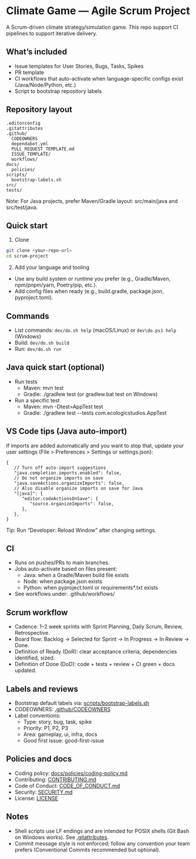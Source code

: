 # Climate Game — Agile Scrum Project

A Scrum-driven climate strategy/simulation game. This repo support CI pipelines to support iterative delivery.

## What’s included

- Issue templates for User Stories, Bugs, Tasks, Spikes
- PR template
- CI workflows that auto-activate when language-specific configs exist (Java/Node/Python, etc.)
- Script to bootstrap repository labels

## Repository layout

```
.editorconfig
.gitattributes
.github/
  CODEOWNERS
  dependabot.yml
  PULL_REQUEST_TEMPLATE.md
  ISSUE_TEMPLATE/
  workflows/
docs/
  policies/
scripts/
  bootstrap-labels.sh
src/
tests/
```

Note: For Java projects, prefer Maven/Gradle layout: src/main/java and src/test/java.

## Quick start

1. Clone

```bash
git clone <your-repo-url>
cd scrum-project
```

2. Add your language and tooling

- Use any build system or runtime you prefer (e.g., Gradle/Maven, npm/pnpm/yarn, Poetry/pip, etc.).
- Add config files when ready (e.g., build.gradle, package.json, pyproject.toml).

## Commands

- List commands: `dev/do.sh help` (macOS/Linux) or `dev\do.ps1 help` (Windows)
- Build: `dev/do.sh build`
- Run: `dev/do.sh run`

## Java quick start (optional)

- Run tests
   - Maven: mvn test
   - Gradle: ./gradlew test (or gradlew.bat test on Windows)
- Run a specific test
   - Maven: mvn -Dtest=AppTest test
   - Gradle: ./gradlew test --tests com.ecologicstudios.AppTest

## VS Code tips (Java auto-import)

If imports are added automatically and you want to stop that, update your user settings (File > Preferences > Settings or settings.json):

```jsonc
{
   // Turn off auto-import suggestions
   "java.completion.imports.enabled": false,
   // Do not organize imports on save
   "java.saveActions.organizeImports": false,
   // Also disable organize imports on save for Java
   "[java]": {
      "editor.codeActionsOnSave": {
         "source.organizeImports": false,
      },
   },
}
```

Tip: Run “Developer: Reload Window” after changing settings.

## CI

- Runs on pushes/PRs to main branches.
- Jobs auto-activate based on files present:
   - Java: when a Gradle/Maven build file exists
   - Node: when package.json exists
   - Python: when pyproject.toml or requirements\*.txt exists
- See workflows under: .github/workflows/

## Scrum workflow

- Cadence: 1–2 week sprints with Sprint Planning, Daily Scrum, Review, Retrospective.
- Board flow: Backlog → Selected for Sprint → In Progress → In Review → Done.
- Definition of Ready (DoR): clear acceptance criteria, dependencies identified, sized.
- Definition of Done (DoD): code + tests + review + CI green + docs updated.

## Labels and reviews

- Bootstrap default labels via: [scripts/bootstrap-labels.sh](scripts/bootstrap-labels.sh)
- CODEOWNERS: [.github/CODEOWNERS](.github/CODEOWNERS)
- Label conventions:
   - Type: story, bug, task, spike
   - Priority: P1, P2, P3
   - Area: gameplay, ui, infra, docs
   - Good first issue: good-first-issue

## Policies and docs

- Coding policy: [docs/policies/coding-policy.md](docs/policies/coding-policy.md)
- Contributing: [CONTRIBUTING.md](CONTRIBUTING.md)
- Code of Conduct: [CODE_OF_CONDUCT.md](CODE_OF_CONDUCT.md)
- Security: [SECURITY.md](SECURITY.md)
- License: [LICENSE](LICENSE)

## Notes

- Shell scripts use LF endings and are intended for POSIX shells (Git Bash on Windows works). See [.gitattributes](.gitattributes).
- Commit message style is not enforced; follow any convention your team prefers (Conventional Commits recommended but optional).

